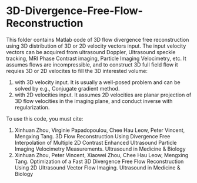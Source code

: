 # 3D-Divergence-Free-Flow-Reconstruction
This folder contains Matlab code of 3D flow divergence free reconstruction using 3D distribution of 3D or 2D velocity vectors input. The input velocity vectors can be acquired from ultrasound Doppler, Ultrasound speckle tracking, MRI Phase Contrast imaging, Particle Imaging Velocimetry, etc.
It assumes flows are incompressible, and to construct 3D full field flow it requies 3D or 2D velocites to fill the 3D interested volume:
1. with 3D velocity input. It is usually a well-posed problem and can be solved by e.g., Conjugate gradient method.
2. with 2D velocities input. It assumes 2D velocities are planar projection of 3D flow velocities in the imaging plane, and conduct inverse with regularization.

To use this code, you must cite:
1) Xinhuan Zhou, Virginie Papadopoulou, Chee Hau Leow, Peter Vincent, Mengxing Tang. 3D Flow Reconstruction Using Divergence Free Interpolation of Multiple 2D Contrast Enhanced Ultrasound Particle Imaging Velocimetry Measurements. Ultrasound in Medicine & Biology
2) Xinhuan Zhou, Peter Vincent, Xiaowei Zhou, Chee Hau Leow, Mengxing Tang. Optimization of a Fast 3D Divergence Free Flow Reconstruction Using 2D Ultrasound Vector Flow Imaging. Ultrasound in Medicine & Biology
